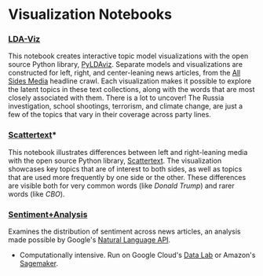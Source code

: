 # Visualization Notebooks

### [LDA-Viz](https://github.com/pkipsy/news-lens/blob/master/Visualization/LDA-Viz.ipynb)
This notebook creates interactive topic model visualizations with the open source Python library, [PyLDAviz](https://github.com/bmabey/pyLDAvis). 
Separate models and visualizations are constructed for left, right, and center-leaning news articles, from the [All Sides Media](https://www.allsides.com/unbiased-balanced-news) headline crawl.
Each visualization makes it possible to explore the latent topics in these text collections, along with the words that are most closely associated with them. 
There is a lot to uncover! The Russia investigation, school shootings, terrorism, and climate change, are just a few of the topics that vary in their coverage across party lines.

### [Scattertext](https://github.com/pkipsy/news-lens/blob/master/Visualization/Scattertext.ipynb)*
This notebook illustrates differences between left and right-leaning media with the open source Python library, [Scattertext](https://github.com/JasonKessler/scattertext). 
The visualization showcases key topics that are of interest to both sides, as well as topics that are used more frequently by one side or the other. 
These differences are visible both for very common words (like <i>Donald Trump</i>) and rarer words (like <i>CBO</i>). 

### [Sentiment+Analysis](https://github.com/pkipsy/news-lens/blob/master/Visualization/Sentiment%2BAnalysis.ipynb)
Examines the distribution of sentiment across news articles, an analysis made possible by Google's [Natural Language API](https://cloud.google.com/natural-language/). 

* Computationally intensive. Run on Google Cloud's [Data Lab](https://cloud.google.com/datalab/) or Amazon's [Sagemaker](https://aws.amazon.com/sagemaker/).

